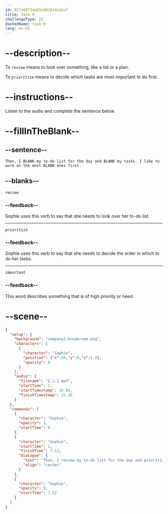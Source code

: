 ```yaml
---
id: 657e0973aa91c662814c2ecf
title: Task 9
challengeType: 22
dashedName: task-9
lang: en-US
---
```


<!-- (audio) Sophie: Then, I review my to-do list for the day and prioritize my tasks. I like to work on the most important ones first. -->

# --description--

To `review` means to look over something, like a list or a plan.

To `prioritize` means to decide which tasks are most important to do first.

# --instructions--

Listen to the audio and complete the sentence below.

# --fillInTheBlank--

## --sentence--

`Then, I BLANK my to-do list for the day and BLANK my tasks. I like to work on the most BLANK ones first.`

## --blanks--

`review`

### --feedback--

Sophie uses this verb to say that she needs to look over her to-do list.

---

`prioritize`

### --feedback--

Sophie uses this verb to say that she needs to decide the order in which to do her tasks.

---

`important`

### --feedback--

This word describes something that is of high priority or need.

# --scene--

```json
{
  "setup": {
    "background": "company2-breakroom.png",
    "characters": [
      {
        "character": "Sophie",
        "position": {"x":50,"y":0,"z":1.4},
        "opacity": 0
      }
    ],
    "audio": {
      "filename": "2.1-1.mp3",
      "startTime": 1,
      "startTimestamp": 16.04,
      "finishTimestamp": 22.16
    }
  },
  "commands": [
    {
      "character": "Sophie",
      "opacity": 1,
      "startTime": 0
    },
    {
      "character": "Sophie",
      "startTime": 1,
      "finishTime": 7.12,
      "dialogue": {
        "text": "Then, I review my to-do list for the day and prioritize my tasks. I like to work on the most important ones first.",
        "align": "center"
      }
    },
    {
      "character": "Sophie",
      "opacity": 0,
      "startTime": 7.52
    }
  ]
}
```
